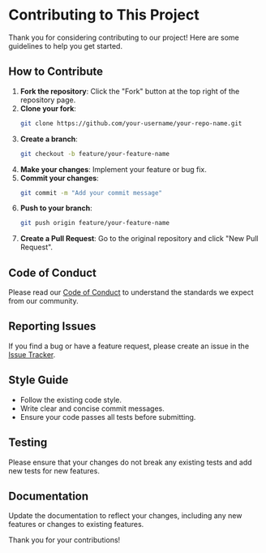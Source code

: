 # Contributing to This Project

Thank you for considering contributing to our project! Here are some guidelines to help you get started.

## How to Contribute

1. **Fork the repository**: Click the "Fork" button at the top right of the repository page.
2. **Clone your fork**: 
    ```sh
    git clone https://github.com/your-username/your-repo-name.git
    ```
3. **Create a branch**: 
    ```sh
    git checkout -b feature/your-feature-name
    ```
4. **Make your changes**: Implement your feature or bug fix.
5. **Commit your changes**: 
    ```sh
    git commit -m "Add your commit message"
    ```
6. **Push to your branch**: 
    ```sh
    git push origin feature/your-feature-name
    ```
7. **Create a Pull Request**: Go to the original repository and click "New Pull Request".

## Code of Conduct

Please read our [Code of Conduct](CODE_OF_CONDUCT.md) to understand the standards we expect from our community.

## Reporting Issues

If you find a bug or have a feature request, please create an issue in the [Issue Tracker](https://github.com/your-username/your-repo-name/issues).

## Style Guide

- Follow the existing code style.
- Write clear and concise commit messages.
- Ensure your code passes all tests before submitting.

## Testing

Please ensure that your changes do not break any existing tests and add new tests for new features.

## Documentation

Update the documentation to reflect your changes, including any new features or changes to existing features.

Thank you for your contributions!
